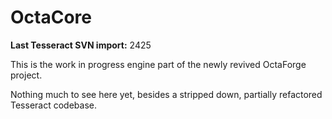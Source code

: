 # OctaCore

**Last Tesseract SVN import:** 2425

This is the work in progress engine part of the newly revived OctaForge
project.

Nothing much to see here yet, besides a stripped down, partially refactored
Tesseract codebase.
